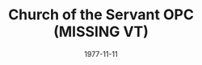 ---
date: &id001 1977-11-11
end_date: null
location:
  address: Williston
  city: MISSING
  state: VT
minister:
- end: 1982-01-01
  name: Raymond Commeret
  start: 1977-11-11
  type: pastor
- end: 1991-01-01
  name: Andrew Selle
  start: 1984-01-01
  type: pastor
- end: 1995-01-01
  name: Dennis Smith
  start: 1993-01-01
  type: pastor
ministers:
- Raymond Commeret
- Andrew Selle
- Dennis Smith
name: Church of the Servant OPC
names: null
origination_date: *id001
raw_data: "VERMONT Williston\n\nChurch of the Servant OPC (November 11, 1977\u2013\
  March 1, 1997)\n\nPastors: Raymond Commeret, 1977\u201382\nAndrew Selle, 1984\u2013\
  91\nDennis Smith, 1993\u201395"
received_from: null
states:
- VT
status:
  active: false
  end_date: 1997-03-01
  reason: null
  received_from: null
  withdrawal_to: null
title: Church of the Servant OPC (MISSING VT)

---